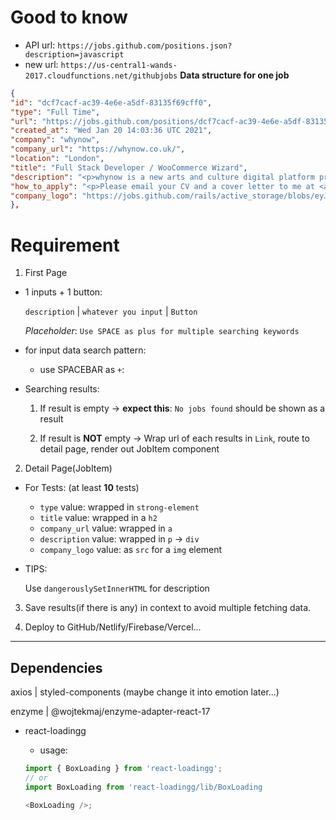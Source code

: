 # Good to know

- API url: `https://jobs.github.com/positions.json?description=javascript`
- new url: `https://us-central1-wands-2017.cloudfunctions.net/githubjobs`
**Data structure for one job**
```json
{
"id": "dcf7cacf-ac39-4e6e-a5df-83135f69cff0",
"type": "Full Time",
"url": "https://jobs.github.com/positions/dcf7cacf-ac39-4e6e-a5df-83135f69cff0",
"created_at": "Wed Jan 20 14:03:36 UTC 2021",
"company": "whynow",
"company_url": "https://whynow.co.uk/",
"location": "London",
"title": "Full Stack Developer / WooCommerce Wizard",
"description": "<p>whynow is a new arts and culture digital platform promoting personal, powerful and positive stories in the capital and beyond.</p>\n<p>As a subscription platform, members of whynow get access to a growing range of videos, articles, podcasts and more.  We are looking for a woocommerce wizard who will work with us and be responsible for the maintenance and growth of both our frontend checkout system, built in React and the accompanying custom woocommerce extensions written in PHP running on our headless CMS.</p>\n<p>This position requires full stack programming skills in the following technologies: (Woocommerce, React, PHP, SQL, writing tests). The candidate should have a strong understanding of woocommerce and wordpress as a content management system. Although this is a focused position the ideal candidate should have a good grasp on the entire web development process from UX design through to development, testing and deployment. The candidate would need to have the ability to follow and track issues, write code and test changes on both the frontend and backend of our checkout system.</p>\n<p>As we are a young company in constant evolution our long term goal for this role would also be to facilitate moving away from the dependency on woocommerce at scale. This would involve consultancy on the alternative e-commerce packages available and working on the migration itself which would involve some nifty script writing and SQL query abilities.\nResponsibilities\nDeveloping and optimising the overall frontend checkout process\nDeveloping and maintaining the backend of the checkout\nMonitoring woocommerce version updates and addressing breaking changes\nBuild on and develop and test our coupon and promotional systems\nWrite tests for edge cases to catch potential bugs on checkout\nTroubleshooting customer subscription reporting that feeds into google analytics and hubspot\nConsulting and research on viable ecommerce platform alternatives\nFacilitating potential migration to another CMS and ecommerce platform at scale\nWorking on the development of new ecommerce features such as a store</p>\n<p>Skills Required\nComplete understanding of web development basics:\nHTML5\nCSS3\nJavaScript\nStrong understanding of the woocommerce platform and some experience developing in this environment\nSolid understanding of development in the following web technologies relevant to our stack:\nReact\nPHP\nSQL\nExperience developing fully responsive ecommerce websites and applications\nComfortable working with chrome inspector debugging tools\nKnowledge of headless cms architecture and how to interact with RESTful APIs and data in JSON format\nProficient working knowledge of git version control\nStrong understanding of PHP development and wordpress</p>\n<p>PLEASE NOTE:</p>\n<ol>\n<li>This is a programming job. You MUST have 4+ years experience in web and software development technology.</li>\n<li>You MUST have experience in woocommerce or have completed some online training in this platform to be considered for this role.</li>\n<li>You MUST be in London and able to come into the office and work on location.</li>\n<li>You MUST be fluent in English.</li>\n</ol>\n<p>Salary competitive\nHoliday standard</p>\n",
"how_to_apply": "<p>Please email your CV and a cover letter to me at <a href=\"mailto:connor@whynow.co.uk\">connor@whynow.co.uk</a></p>\n",
"company_logo": "https://jobs.github.com/rails/active_storage/blobs/eyJfcmFpbHMiOnsibWVzc2FnZSI6IkJBaHBBZ1NXIiwiZXhwIjpudWxsLCJwdXIiOiJibG9iX2lkIn19--65a93ab1c962ad69d2724d5791201cb0f2377646/whynow-login-logo.png"
},
```

# Requirement

1. First Page
  - 1 inputs + 1 button: 

    `description` | `whatever you input` | `Button`

    *Placeholder*: `Use SPACE as plus for multiple searching keywords`

  - for input data search pattern:
    - use SPACEBAR as `+`: 

  - Searching results:

    1) If result is empty -> **expect this**: `No jobs found` should be shown as a result
    
    2) If result is **NOT** empty -> Wrap url of each results in `Link`, route to detail page, render out JobItem component

2. Detail Page(JobItem)

  - For Tests: (at least **10** tests)
    - `type` value: wrapped in `strong-element`
    - `title` value: wrapped in a `h2`
    - `company_url` value: wrapped in `a`
    - `description` value: wrapped in `p` -> `div`
    - `company_logo` value: as `src` for a `img` element

  - TIPS:

    Use `dangerouslySetInnerHTML` for description

3. Save results(if there is any) in context to avoid multiple fetching data.

4. Deploy to GitHub/Netlify/Firebase/Vercel...

---
## Dependencies

axios | styled-components (maybe change it into emotion later...)

enzyme | @wojtekmaj/enzyme-adapter-react-17

- react-loadingg

  - usage: 
  ```js
  import { BoxLoading } from 'react-loadingg';
  // or
  import BoxLoading from 'react-loadingg/lib/BoxLoading

  <BoxLoading />;
  ```
